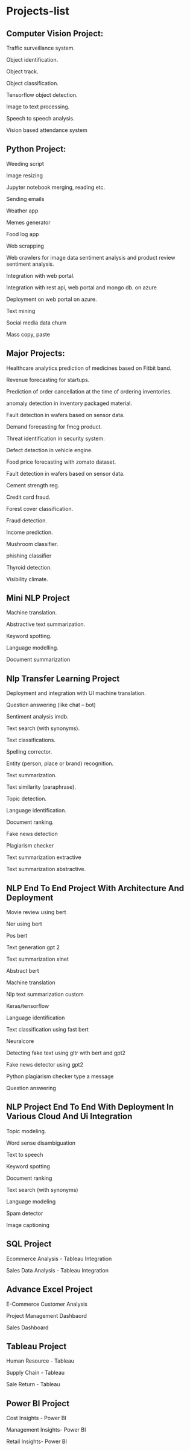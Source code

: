 # Projects-list

## Computer Vision Project:

Traffic surveillance system.

Object identification.

Object track.

Object classification.

Tensorflow object detection.

Image to text processing.

Speech to speech analysis.

Vision based attendance system



## Python Project:

Weeding script

Image resizing

Jupyter notebook merging, reading etc.

Sending emails

Weather app

Memes generator

Food log app

Web scrapping

Web crawlers for image data sentiment analysis and product review sentiment analysis.

Integration with web portal.

Integration with rest api, web portal and mongo db. on azure

Deployment on web portal on azure.

Text mining

Social media data churn

Mass copy, paste

## Major Projects:

Healthcare analytics prediction of medicines based on Fitbit band.

Revenue forecasting for startups.

Prediction of order cancellation at the time of ordering inventories.

anomaly detection in inventory packaged material.

Fault detection in wafers based on sensor data.

Demand forecasting for fmcg product.

Threat identification in security system.

Defect detection in vehicle engine.

Food price forecasting with zomato dataset.

Fault detection in wafers based on sensor data.

Cement strength reg.

Credit card fraud.

Forest cover classification.

Fraud detection.

Income prediction.

Mushroom classifier.

phishing classifier

Thyroid detection.

Visibility climate.


## Mini NLP Project

Machine translation.

Abstractive text summarization.

Keyword spotting.

Language modelling.

Document summarization

## Nlp Transfer Learning Project
Deployment and integration with UI machine translation.

Question answering (like chat – bot)

Sentiment analysis imdb.

Text search (with synonyms).

Text classifications.

Spelling corrector.

Entity (person, place or brand) recognition.

Text summarization.

Text similarity (paraphrase).

Topic detection.

Language identification.

Document ranking.

Fake news detection

Plagiarism checker

Text summarization extractive

Text summarization abstractive.

## NLP End To End Project With Architecture And Deployment
Movie review using bert

Ner using bert

Pos bert

Text generation gpt 2

Text summarization xlnet

Abstract bert

Machine translation

Nlp text summarization custom

Keras/tensorflow

Language identification

Text classification using fast bert

Neuralcore

Detecting fake text using gltr with bert and gpt2

Fake news detector using gpt2

Python plagiarism checker type a message

Question answering

## NLP Project End To End With Deployment In Various Cloud And Ui Integration
Topic modeling.

Word sense disambiguation

Text to speech

Keyword spotting

Document ranking

Text search (with synonyms)

Language modeling

Spam detector

Image captioning

## SQL Project
Ecommerce Analysis - Tableau Integration

Sales Data Analysis - Tableau Integration

## Advance Excel Project
E-Commerce Customer Analysis

Project Management Dashbaord

Sales Dashboard

## Tableau Project
Human Resource - Tableau

Supply Chain - Tableau

Sale Return - Tableau

## Power BI Project
Cost Insights - Power BI

Management Insights- Power BI

Retail Insights- Power BI
